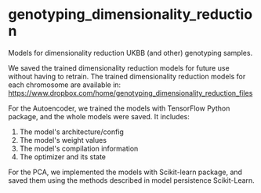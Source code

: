 # genotyping_dimensionality_reduction
Models for dimensionality reduction UKBB (and other) genotyping samples.

We saved the trained dimensionality reduction models for future use without having to retrain.
The trained dimensionality reduction models for each chromosome are available in: https://www.dropbox.com/home/genotyping_dimensionality_reduction_files 

For the Autoencoder, we trained the models with TensorFlow Python package, and the whole models were saved. It includes:
1. The model's architecture/config
2. The model's weight values
3. The model's compilation information
4. The optimizer and its state

For the PCA, we implemented the models with Scikit-learn package, and saved them using the methods described in model persistence Scikit-Learn.
